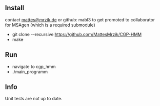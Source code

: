 ## Install

contact mattes@mrzik.de or github: mabl3 to get promoted to collaborator for MSAgen (which is a required submodule)

* git clone --recursive https://github.com/MattesMrzik/CGP-HMM
* make

## Run

* navigate to cgp_hmm
* ./main_programm

## Info
Unit tests are not up to date. 
